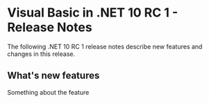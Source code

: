 # Visual Basic in .NET 10 RC 1 - Release Notes

The following .NET 10 RC 1 release notes describe new features and changes in
this release.

## What's new features

Something about the feature
